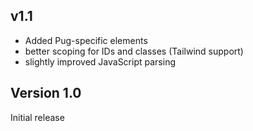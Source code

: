 ## v1.1
- Added Pug-specific elements  
- better scoping for IDs and classes (Tailwind support)
- slightly improved JavaScript parsing

## Version 1.0

Initial release


